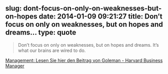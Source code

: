 slug: dont-focus-on-only-on-weaknesses-but-on-hopes
date: 2014-01-09 09:21:27
title: Don’t focus on only on weaknesses, but on hopes and dreams...
type: quote
---

> Don’t focus on only on weaknesses, but on hopes and dreams. It’s what our brains are wired to do.

[Management: Lesen Sie hier den Beitrag von Goleman - Harvard Business Manager](http://www.harvardbusinessmanager.de/meinungen/artikel/management-richtig-kritik-ueben-a-941932-2.html)
